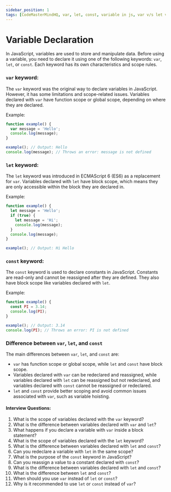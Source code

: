 ```yaml
---
sidebar_position: 1
tags: [CodeMasterMindHQ, var, let, const, variable in js, var v/s let v/s const]
---
```


# Variable Declaration

In JavaScript, variables are used to store and manipulate data. Before using a variable, you need to declare it using one of the following keywords: `var`, `let`, or `const`. Each keyword has its own characteristics and scope rules.

### `var` keyword:

The `var` keyword was the original way to declare variables in JavaScript. However, it has some limitations and scope-related issues. Variables declared with `var` have function scope or global scope, depending on where they are declared.

Example:
```javascript
function example() {
  var message = 'Hello';
  console.log(message);
}

example(); // Output: Hello
console.log(message); // Throws an error: message is not defined
```

### `let` keyword:

The `let` keyword was introduced in ECMAScript 6 (ES6) as a replacement for `var`. Variables declared with `let` have block scope, which means they are only accessible within the block they are declared in.

Example:
```javascript
function example() {
  let message = 'Hello';
  if (true) {
    let message = 'Hi';
    console.log(message);
  }
  console.log(message);
}

example(); // Output: Hi Hello
```
### `const` keyword: 

The `const` keyword is used to declare constants in JavaScript. Constants are read-only and cannot be reassigned after they are defined. They also have block scope like variables declared with `let`.

Example:
```javascript
function example() {
  const PI = 3.14;
  console.log(PI);
}

example(); // Output: 3.14
console.log(PI); // Throws an error: PI is not defined
```

### Difference between `var`, `let`, and `const`

The main differences between `var`, `let`, and `const` are:
- `var` has function scope or global scope, while `let` and `const` have block scope.
- Variables declared with `var` can be redeclared and reassigned, while variables declared with `let` can be reassigned but not redeclared, and variables declared with `const` cannot be reassigned or redeclared.
- `let` and `const` provide better scoping and avoid common issues associated with `var`, such as variable hoisting.

#### Interview Questions:

1. What is the scope of variables declared with the `var` keyword?
2. What is the difference between variables declared with `var` and `let`?
3. What happens if you declare a variable with `var` inside a block statement?
4. What is the scope of variables declared with the `let` keyword?
5. What is the difference between variables declared with `let` and `const`?
6. Can you redeclare a variable with `let` in the same scope?
7. What is the purpose of the `const` keyword in JavaScript?
8. Can you reassign a value to a constant declared with `const`?
9. What is the difference between variables declared with `let` and `const`?
10. What is the difference between `let` and `const`?
11. When should you use `var` instead of `let` or `const`?
12. Why is it recommended to use `let` or `const` instead of `var`?

